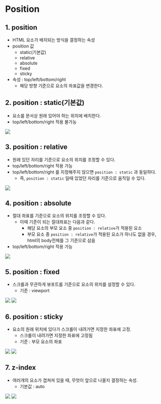 # Position
## 1. position
- HTML 요소가 배치되는 방식을 결정하는 속성
- position 값
    - static(기본값)
    - relative
    - absolute
    - fixed
    - sticky
- 속성 : top/left/bottom/right
    - 해당 방향 기준으로 요소의 좌표값을 변경한다.

## 2. position : static(기본값)
- 요소를 문서상 원래 있어야 하는 위치에 배치한다.
- top/left/bottom/right 적용 불가능

<img src="./1.jpg">

## 3. position : relative
- 원래 있던 자리를 기준으로 요소의 위치를 조정할 수 있다.
- top/left/bottom/right 적용 가능
- top/left/bottom/right 를 지정해주지 않으면 `position : static` 과 동일하다. 
    - 즉, `position : static` 일때 있었던 자리를 기준으로 움직일 수 있다.

<img src="./2.jpg">

## 4. position : absolute
- 절대 좌표를 기준으로 요소의 위치를 조정할 수 있다.
    - 이때 기준이 되는 절대좌표는 다음과 같다.
        - 해당 요소의 부모 요소 중 `position : relative`가 적용된 요소
        - 부모 요소 중 `position : relative`가 적용된 요소가 하나도 없을 경우, html의 body전체를 그 기준으로 삼음
- top/left/bottom/right 적용 가능

<img src="./3.jpg">

## 5. position : fixed
- 스크롤과 무관하게 뷰포트를 기준으로 요소의 위치를 설정할 수 있다.
    - 기준 : viewport

<img src="./4.png">

<img src="./5.png">

## 6. position : sticky
- 요소의 원래 위치에 있다가 스크롤이 내려가면 지정한 좌표에 고정.
    - 스크롤이 내려가면 지정한 좌표에 고정됨
    - 기준 : 부모 요소의 좌표

<img src="./6.png">

<img src="./7.png">
    
## 7. z-index
- 여러개의 요소가 겹쳐져 있을 때, 무엇이 앞으로 나올지 결정하는 속성.
    - 기본값 : auto

<img src="./8.png">

<img src="./9.png">
